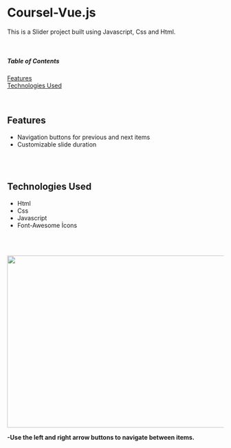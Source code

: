 # Coursel-Vue.js
This is a Slider project built using Javascript, Css and Html.


<br>

##### Table of Contents  
[Features](#features)  
[Technologies Used](#technologies)  

<br> 

<a name="features"></a>
## Features
- Navigation buttons for previous and next items
- Customizable slide duration

<br><br>

<a name ="technologies"></a>
## Technologies Used

- Html
- Css
- Javascript
- Font-Awesome İcons

<br><br>

<img src  ="./SlideGif.gif" width="600" height="400">

<strong >-Use the left and right arrow buttons to navigate between items.</strong>


<br>
<br>
